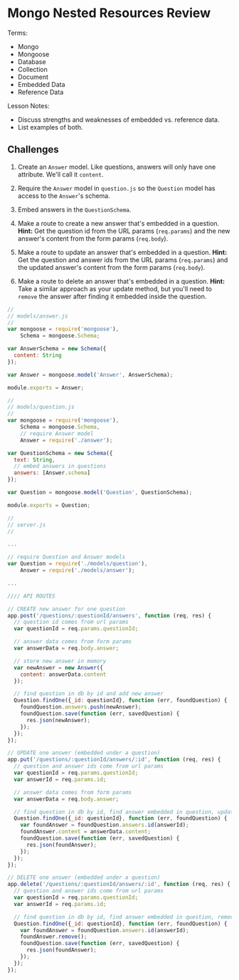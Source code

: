 # Mongo Nested Resources Review

Terms:
* Mongo
* Mongoose
* Database
* Collection
* Document
* Embedded Data
* Reference Data

Lesson Notes:
* Discuss strengths and weaknesses of embedded vs. reference data.
* List examples of both.

## Challenges

1. Create an `Answer` model. Like questions, answers will only have one attribute. We'll call it `content`.

2. Require the `Answer` model in `question.js` so the `Question` model has access to the `Answer`'s schema.

3. Embed answers in the `QuestionSchema`.

4. Make a route to create a new answer that's embedded in a question. **Hint:** Get the question id from the URL params (`req.params`) and the new answer's content from the form params (`req.body`).

5. Make a route to update an answer that's embedded in a question. **Hint:** Get the question and answer ids from the URL params (`req.params`) and the updated answer's content from the form params (`req.body`).

6. Make a route to delete an answer that's embedded in a question. **Hint:** Take a similar approach as your update method, but you'll need to `remove` the answer after finding it embedded inside the question.

```js
//
// models/answer.js
//
var mongoose = require('mongoose'),
    Schema = mongoose.Schema;

var AnswerSchema = new Schema({
  content: String
});

var Answer = mongoose.model('Answer', AnswerSchema);

module.exports = Answer;
```

```js
//
// models/question.js
//
var mongoose = require('mongoose'),
    Schema = mongoose.Schema,
    // require Answer model
    Answer = require('./answer');

var QuestionSchema = new Schema({
  text: String,
  // embed answers in questions
  answers: [Answer.schema]
});

var Question = mongoose.model('Question', QuestionSchema);

module.exports = Question;
```

```js
//
// server.js
//

...

// require Question and Answer models
var Question = require('./models/question'),
    Answer = require('./models/answer');

...

//// API ROUTES

// CREATE new answer for one question
app.post('/questions/:questionId/answers', function (req, res) {
  // question id comes from url params
  var questionId = req.params.questionId;

  // answer data comes from form params
  var answerData = req.body.answer;

  // store new answer in memory
  var newAnswer = new Answer({
    content: answerData.content
  });

  // find question in db by id and add new answer
  Question.findOne({_id: questionId}, function (err, foundQuestion) {
    foundQuestion.answers.push(newAnswer);
    foundQuestion.save(function (err, savedQuestion) {
      res.json(newAnswer);
    });
  });
});

// UPDATE one answer (embedded under a question)
app.put('/questions/:questionId/answers/:id', function (req, res) {
  // question and answer ids come from url params
  var questionId = req.params.questionId;
  var answerId = req.params.id;

  // answer data comes from form params
  var answerData = req.body.answer;

  // find question in db by id, find answer embedded in question, update answer
  Question.findOne({_id: questionId}, function (err, foundQuestion) {
    var foundAnswer = foundQuestion.answers.id(answerId);
    foundAnswer.content = answerData.content;
    foundQuestion.save(function (err, savedQuestion) {
      res.json(foundAnswer);
    });
  });
});

// DELETE one answer (embedded under a question)
app.delete('/questions/:questionId/answers/:id', function (req, res) {
  // question and answer ids come from url params
  var questionId = req.params.questionId;
  var answerId = req.params.id;

  // find question in db by id, find answer embedded in question, remove answer
  Question.findOne({_id: questionId}, function (err, foundQuestion) {
    var foundAnswer = foundQuestion.answers.id(answerId);
    foundAnswer.remove();
    foundQuestion.save(function (err, savedQuestion) {
      res.json(foundAnswer);
    });
  });
});
```
